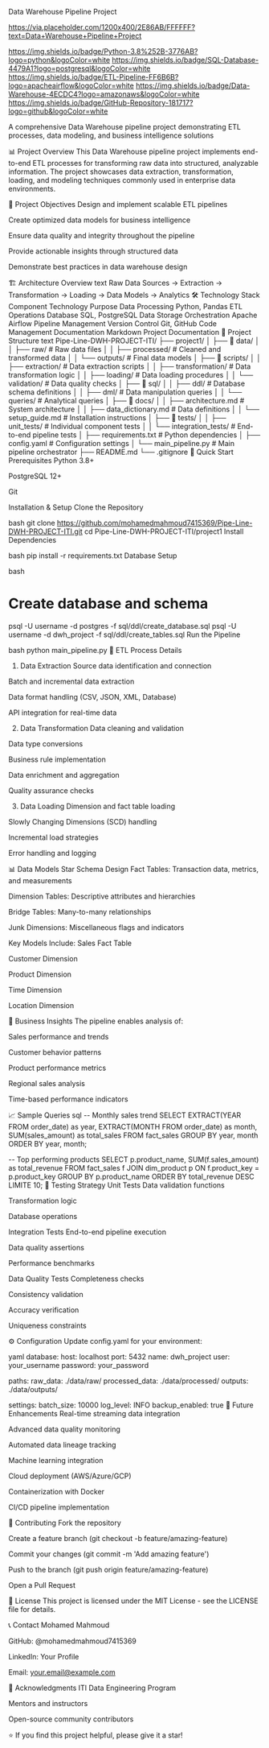 Data Warehouse Pipeline Project

https://via.placeholder.com/1200x400/2E86AB/FFFFFF?text=Data+Warehouse+Pipeline+Project

https://img.shields.io/badge/Python-3.8%252B-3776AB?logo=python&logoColor=white
https://img.shields.io/badge/SQL-Database-4479A1?logo=postgresql&logoColor=white
https://img.shields.io/badge/ETL-Pipeline-FF6B6B?logo=apacheairflow&logoColor=white
https://img.shields.io/badge/Data-Warehouse-4ECDC4?logo=amazonaws&logoColor=white
https://img.shields.io/badge/GitHub-Repository-181717?logo=github&logoColor=white

A comprehensive Data Warehouse pipeline project demonstrating ETL processes, data modeling, and business intelligence solutions

📊 Project Overview
This Data Warehouse pipeline project implements end-to-end ETL processes for transforming raw data into structured, analyzable information. The project showcases data extraction, transformation, loading, and modeling techniques commonly used in enterprise data environments.

🎯 Project Objectives
Design and implement scalable ETL pipelines

Create optimized data models for business intelligence

Ensure data quality and integrity throughout the pipeline

Provide actionable insights through structured data

Demonstrate best practices in data warehouse design

🏗️ Architecture Overview
text
Raw Data Sources → Extraction → Transformation → Loading → Data Models → Analytics
🛠️ Technology Stack
Component	Technology	Purpose
Data Processing	Python, Pandas	ETL Operations
Database	SQL, PostgreSQL	Data Storage
Orchestration	Apache Airflow	Pipeline Management
Version Control	Git, GitHub	Code Management
Documentation	Markdown	Project Documentation
📁 Project Structure
text
Pipe-Line-DWH-PROJECT-ITI/
├── project1/
│   ├── 📁 data/
│   │   ├── raw/                 # Raw data files
│   │   ├── processed/           # Cleaned and transformed data
│   │   └── outputs/             # Final data models
│   ├── 📁 scripts/
│   │   ├── extraction/          # Data extraction scripts
│   │   ├── transformation/      # Data transformation logic
│   │   ├── loading/             # Data loading procedures
│   │   └── validation/          # Data quality checks
│   ├── 📁 sql/
│   │   ├── ddl/                 # Database schema definitions
│   │   ├── dml/                 # Data manipulation queries
│   │   └── queries/             # Analytical queries
│   ├── 📁 docs/
│   │   ├── architecture.md      # System architecture
│   │   ├── data_dictionary.md   # Data definitions
│   │   └── setup_guide.md       # Installation instructions
│   ├── 📁 tests/
│   │   ├── unit_tests/          # Individual component tests
│   │   └── integration_tests/   # End-to-end pipeline tests
│   ├── requirements.txt         # Python dependencies
│   ├── config.yaml              # Configuration settings
│   └── main_pipeline.py         # Main pipeline orchestrator
├── README.md
└── .gitignore
🚀 Quick Start
Prerequisites
Python 3.8+

PostgreSQL 12+

Git

Installation & Setup
Clone the Repository

bash
git clone https://github.com/mohamedmahmoud7415369/Pipe-Line-DWH-PROJECT-ITI.git
cd Pipe-Line-DWH-PROJECT-ITI/project1
Install Dependencies

bash
pip install -r requirements.txt
Database Setup

bash
# Create database and schema
psql -U username -d postgres -f sql/ddl/create_database.sql
psql -U username -d dwh_project -f sql/ddl/create_tables.sql
Run the Pipeline

bash
python main_pipeline.py
🔄 ETL Process Details
1. Data Extraction
Source data identification and connection

Batch and incremental data extraction

Data format handling (CSV, JSON, XML, Database)

API integration for real-time data

2. Data Transformation
Data cleaning and validation

Data type conversions

Business rule implementation

Data enrichment and aggregation

Quality assurance checks

3. Data Loading
Dimension and fact table loading

Slowly Changing Dimensions (SCD) handling

Incremental load strategies

Error handling and logging

📊 Data Models
Star Schema Design
Fact Tables: Transaction data, metrics, and measurements

Dimension Tables: Descriptive attributes and hierarchies

Bridge Tables: Many-to-many relationships

Junk Dimensions: Miscellaneous flags and indicators

Key Models Include:
Sales Fact Table

Customer Dimension

Product Dimension

Time Dimension

Location Dimension

🎯 Business Insights
The pipeline enables analysis of:

Sales performance and trends

Customer behavior patterns

Product performance metrics

Regional sales analysis

Time-based performance indicators

📈 Sample Queries
sql
-- Monthly sales trend
SELECT 
    EXTRACT(YEAR FROM order_date) as year,
    EXTRACT(MONTH FROM order_date) as month,
    SUM(sales_amount) as total_sales
FROM fact_sales 
GROUP BY year, month 
ORDER BY year, month;

-- Top performing products
SELECT 
    p.product_name,
    SUM(f.sales_amount) as total_revenue
FROM fact_sales f
JOIN dim_product p ON f.product_key = p.product_key
GROUP BY p.product_name
ORDER BY total_revenue DESC
LIMITE 10;
🧪 Testing Strategy
Unit Tests
Data validation functions

Transformation logic

Database operations

Integration Tests
End-to-end pipeline execution

Data quality assertions

Performance benchmarks

Data Quality Tests
Completeness checks

Consistency validation

Accuracy verification

Uniqueness constraints

⚙️ Configuration
Update config.yaml for your environment:

yaml
database:
  host: localhost
  port: 5432
  name: dwh_project
  user: your_username
  password: your_password

paths:
  raw_data: ./data/raw/
  processed_data: ./data/processed/
  outputs: ./data/outputs/

settings:
  batch_size: 10000
  log_level: INFO
  backup_enabled: true
🚧 Future Enhancements
Real-time streaming data integration

Advanced data quality monitoring

Automated data lineage tracking

Machine learning integration

Cloud deployment (AWS/Azure/GCP)

Containerization with Docker

CI/CD pipeline implementation

🤝 Contributing
Fork the repository

Create a feature branch (git checkout -b feature/amazing-feature)

Commit your changes (git commit -m 'Add amazing feature')

Push to the branch (git push origin feature/amazing-feature)

Open a Pull Request

📝 License
This project is licensed under the MIT License - see the LICENSE file for details.

📞 Contact
Mohamed Mahmoud

GitHub: @mohamedmahmoud7415369

LinkedIn: Your Profile

Email: your.email@example.com

🙏 Acknowledgments
ITI Data Engineering Program

Mentors and instructors

Open-source community contributors

⭐ If you find this project helpful, please give it a star!

